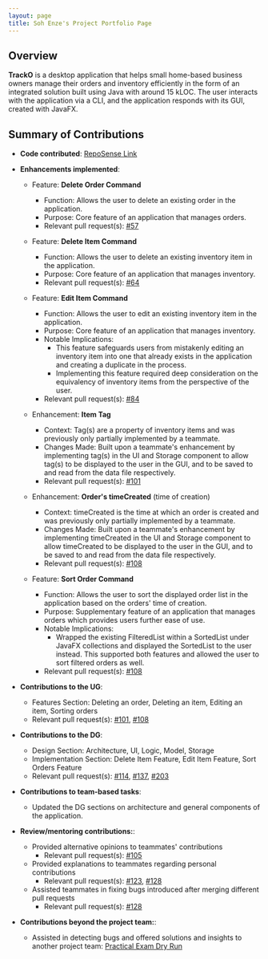 ```yaml
---
layout: page
title: Soh Enze's Project Portfolio Page
---
```


## Overview

**TrackO** is a desktop application that helps small home-based business owners manage their orders and inventory efficiently
in the form of an integrated solution built using Java with around 15 kLOC. The user interacts with the application via a
CLI, and the application responds with its GUI, created with JavaFX.

## Summary of Contributions

* **Code contributed**: [RepoSense Link](https://nus-cs2103-ay2223s1.github.io/tp-dashboard/?search=sohenze&breakdown=true)

* **Enhancements implemented**:
  
  * Feature: **Delete Order Command**
    * Function: Allows the user to delete an existing order in the application.
    * Purpose: Core feature of an application that manages orders.
    * Relevant pull request(s): [#57](https://github.com/AY2223S1-CS2103T-W15-3/tp/pull/57)
  
  * Feature: **Delete Item Command**
    * Function: Allows the user to delete an existing inventory item in the application.
    * Purpose: Core feature of an application that manages inventory.
    * Relevant pull request(s): [#64](https://github.com/AY2223S1-CS2103T-W15-3/tp/pull/64)
  
  * Feature: **Edit Item Command**
    * Function: Allows the user to edit an existing inventory item in the application.
    * Purpose: Core feature of an application that manages inventory.
    * Notable Implications:
      * This feature safeguards users from mistakenly editing an inventory item into one that already exists in
      the application and creating a duplicate in the process.
      * Implementing this feature required deep consideration on the equivalency of inventory items from the perspective
      of the user.
    * Relevant pull request(s): [#84](https://github.com/AY2223S1-CS2103T-W15-3/tp/pull/84)
  
  * Enhancement: **Item Tag**
    * Context: Tag(s) are a property of inventory items and was previously only partially implemented by a teammate.
    * Changes Made: Built upon a teammate's enhancement by implementing tag(s) in the UI and Storage component
    to allow tag(s) to be displayed to the user in the GUI, and to be saved to and read from the data file respectively.
    * Relevant pull request(s): [#101](https://github.com/AY2223S1-CS2103T-W15-3/tp/pull/101)
  
  * Enhancement: **Order's timeCreated** (time of creation)
    * Context: timeCreated is the time at which an order is created and was previously only partially 
    implemented by a teammate.
    * Changes Made: Built upon a teammate's enhancement by implementing timeCreated in the UI and Storage component
    to allow timeCreated to be displayed to the user in the GUI, and to be saved to and read from 
    the data file respectively.
    * Relevant pull request(s): [#108](https://github.com/AY2223S1-CS2103T-W15-3/tp/pull/108)
    
  * Feature: **Sort Order Command**
    * Function: Allows the user to sort the displayed order list in the application based on the orders' time
    of creation.
    * Purpose: Supplementary feature of an application that manages orders which provides users further ease of use.
    * Notable Implications:
      * Wrapped the existing FilteredList within a SortedList under JavaFX collections and displayed the SortedList
      to the user instead. This supported both features and allowed the user to sort filtered orders as well.
    * Relevant pull request(s): [#108](https://github.com/AY2223S1-CS2103T-W15-3/tp/pull/108)

* **Contributions to the UG**:
  * Features Section: Deleting an order, Deleting an item, Editing an item, Sorting orders
  * Relevant pull request(s): [#101](https://github.com/AY2223S1-CS2103T-W15-3/tp/pull/101),
  [#108](https://github.com/AY2223S1-CS2103T-W15-3/tp/pull/108)

* **Contributions to the DG**:
  * Design Section: Architecture, UI, Logic, Model, Storage
  * Implementation Section: Delete Item Feature, Edit Item Feature, Sort Orders Feature
  * Relevant pull request(s): [#114](https://github.com/AY2223S1-CS2103T-W15-3/tp/pull/114),
  [#137](https://github.com/AY2223S1-CS2103T-W15-3/tp/pull/137),
  [#203](https://github.com/AY2223S1-CS2103T-W15-3/tp/pull/203)
  
* **Contributions to team-based tasks**:
  * Updated the DG sections on architecture and general components of the application.

* **Review/mentoring contributions:**:
  * Provided alternative opinions to teammates' contributions
    * Relevant pull request(s): [#105](https://github.com/AY2223S1-CS2103T-W15-3/tp/pull/105)
  * Provided explanations to teammates regarding personal contributions
    * Relevant pull request(s): [#123](https://github.com/AY2223S1-CS2103T-W15-3/tp/pull/123),
    [#128](https://github.com/AY2223S1-CS2103T-W15-3/tp/pull/128)
  * Assisted teammates in fixing bugs introduced after merging different pull requests
    * Relevant pull request(s): [#128](https://github.com/AY2223S1-CS2103T-W15-3/tp/pull/128)
  
* **Contributions beyond the project team:**:
  * Assisted in detecting bugs and offered solutions and insights to another project team:
  [Practical Exam Dry Run](https://github.com/sohenze/ped.git)
